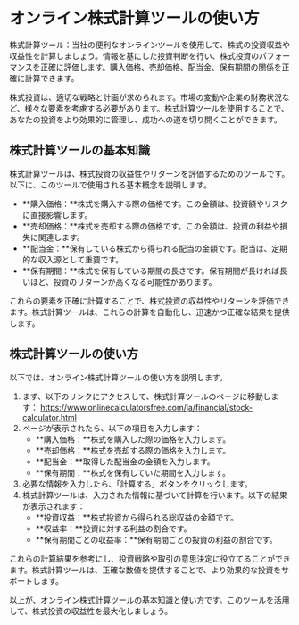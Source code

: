 オンライン株式計算ツールの使い方
================

株式計算ツール：当社の便利なオンラインツールを使用して、株式の投資収益や収益性を計算しましょう。情報を基にした投資判断を行い、株式投資のパフォーマンスを正確に評価します。購入価格、売却価格、配当金、保有期間の関係を正確に計算できます。

株式投資は、適切な戦略と計画が求められます。市場の変動や企業の財務状況など、様々な要素を考慮する必要があります。株式計算ツールを使用することで、あなたの投資をより効果的に管理し、成功への道を切り開くことができます。

株式計算ツールの基本知識
------------

株式計算ツールは、株式投資の収益性やリターンを評価するためのツールです。以下に、このツールで使用される基本概念を説明します。

- **購入価格：**株式を購入する際の価格です。この金額は、投資額やリスクに直接影響します。
- **売却価格：**株式を売却する際の価格です。この金額は、投資の利益や損失に関連します。
- **配当金：**保有している株式から得られる配当の金額です。配当は、定期的な収入源として重要です。
- **保有期間：**株式を保有している期間の長さです。保有期間が長ければ長いほど、投資のリターンが高くなる可能性があります。

これらの要素を正確に計算することで、株式投資の収益性やリターンを評価できます。株式計算ツールは、これらの計算を自動化し、迅速かつ正確な結果を提供します。

株式計算ツールの使い方
-----------

以下では、オンライン株式計算ツールの使い方を説明します。

1. まず、以下のリンクにアクセスして、株式計算ツールのページに移動します： <https://www.onlinecalculatorsfree.com/ja/financial/stock-calculator.html>
2. ページが表示されたら、以下の項目を入力します： 
    - **購入価格：**株式を購入した際の価格を入力します。
    - **売却価格：**株式を売却する際の価格を入力します。
    - **配当金：**取得した配当金の金額を入力します。
    - **保有期間：**株式を保有していた期間を入力します。
3. 必要な情報を入力したら、「計算する」ボタンをクリックします。
4. 株式計算ツールは、入力された情報に基づいて計算を行います。以下の結果が表示されます： 
    - **投資収益：**株式投資から得られる総収益の金額です。
    - **収益率：**投資に対する利益の割合です。
    - **保有期間ごとの収益率：**保有期間ごとの投資の利益の割合です。

これらの計算結果を参考にし、投資戦略や取引の意思決定に役立てることができます。株式計算ツールは、正確な数値を提供することで、より効果的な投資をサポートします。

以上が、オンライン株式計算ツールの基本知識と使い方です。このツールを活用して、株式投資の収益性を最大化しましょう。